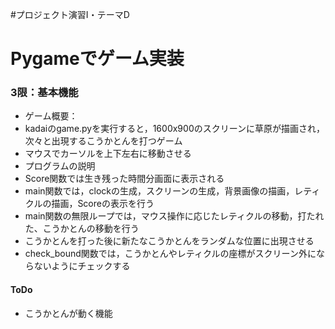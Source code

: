 #プロジェクト演習Ⅰ・テーマD
# 
# Pygameでゲーム実装
### 3限：基本機能
- ゲーム概要：
- kadaiのgame.pyを実行すると，1600x900のスクリーンに草原が描画され，次々と出現するこうかとんを打つゲーム
- マウスでカーソルを上下左右に移動させる
- プログラムの説明
- Score関数では生き残った時間分画面に表示される
- main関数では，clockの生成，スクリーンの生成，背景画像の描画，レティクルの描画，Scoreの表示を行う
- main関数の無限ループでは，マウス操作に応じたレティクルの移動，打たれた、こうかとんの移動を行う
- こうかとんを打った後に新たなこうかとんをランダムな位置に出現させる
- check_bound関数では，こうかとんやレティクルの座標がスクリーン外にならないようにチェックする

#### ToDo
- こうかとんが動く機能